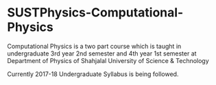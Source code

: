 # SUSTPhysics-Computational-Physics
Computational Physics is a two part course which is taught in undergraduate 3rd year 2nd semester and 4th year 1st semester at Department of Physics of Shahjalal University of Science &amp; Technology

Currently 2017-18 Undergraduate Syllabus is being followed. 
